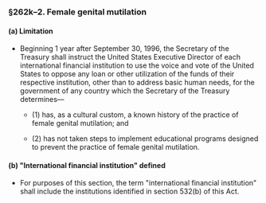 ### §262k–2. Female genital mutilation
#### (a) Limitation
* Beginning 1 year after September 30, 1996, the Secretary of the Treasury shall instruct the United States Executive Director of each international financial institution to use the voice and vote of the United States to oppose any loan or other utilization of the funds of their respective institution, other than to address basic human needs, for the government of any country which the Secretary of the Treasury determines—

  * (1) has, as a cultural custom, a known history of the practice of female genital mutilation; and

  * (2) has not taken steps to implement educational programs designed to prevent the practice of female genital mutilation.

#### (b) "International financial institution" defined
* For purposes of this section, the term "international financial institution" shall include the institutions identified in section 532(b) of this Act.